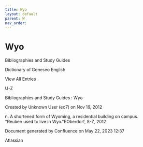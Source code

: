 ```yaml
---
title: Wyo
layout: default
parent: W
nav_order:
---
```


# Wyo

Bibliographies and Study Guides

Dictionary of Geneseo English

View All Entries

U-Z

Bibliographies and Study Guides : Wyo

Created by  Unknown User (eo7) on Nov 16, 2012

n. A shortened form of Wyoming, a residential building on campus.  &quot;Reuben used to live in Wyo.&quot;EOberdorf, S-Z, 2012

Document generated by Confluence on May 22, 2023 12:37

Atlassian
